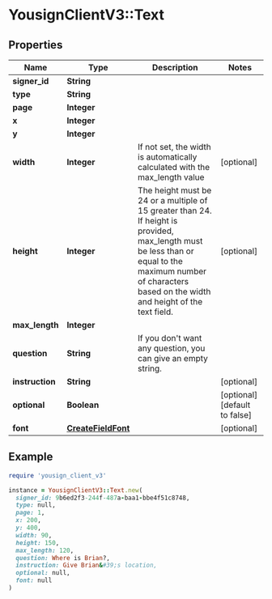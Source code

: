 # YousignClientV3::Text

## Properties

| Name | Type | Description | Notes |
| ---- | ---- | ----------- | ----- |
| **signer_id** | **String** |  |  |
| **type** | **String** |  |  |
| **page** | **Integer** |  |  |
| **x** | **Integer** |  |  |
| **y** | **Integer** |  |  |
| **width** | **Integer** | If not set, the width is automatically calculated with the max_length value | [optional] |
| **height** | **Integer** | The height must be 24 or a multiple of 15 greater than 24. If height is provided, max_length must be less than or equal to the maximum number of characters based on the width and height of the text field. | [optional] |
| **max_length** | **Integer** |  |  |
| **question** | **String** | If you don&#39;t want any question, you can give an empty string. |  |
| **instruction** | **String** |  | [optional] |
| **optional** | **Boolean** |  | [optional][default to false] |
| **font** | [**CreateFieldFont**](CreateFieldFont.md) |  | [optional] |

## Example

```ruby
require 'yousign_client_v3'

instance = YousignClientV3::Text.new(
  signer_id: 9b6ed2f3-244f-487a-baa1-bbe4f51c8748,
  type: null,
  page: 1,
  x: 200,
  y: 400,
  width: 90,
  height: 150,
  max_length: 120,
  question: Where is Brian?,
  instruction: Give Brian&#39;s location,
  optional: null,
  font: null
)
```

